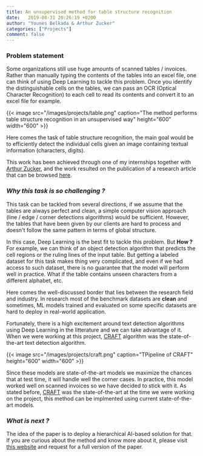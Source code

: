 ```yaml
---
title: An unsupervised method for table structure recognition
date:   2019-08-31 20:26:19 +0200
author: "Younes Belkada & Arthur Zucker"
categories: ["Projects"]
comment: false
---
```


### Problem statement

Some organizations still use huge amounts of scanned tables / invoices. Rather than manually typing the contents of the tables into an excel file, one can think of using Deep Learning to tackle this problem.
Once you identify the distinguishable cells on the tables, we can pass an OCR (Optical Character Recognition) to each cell to read its contents and convert it to an excel file for example.

{{< image src="/images/projects/table.png" caption="The method performs table structure recognition in an unsupervised way" height="600" width="600" >}}

Here comes the task of table structure recognition, the main goal would be to efficiently detect the individual cells given an image containing textual information (characters, digits).

This work has been achieved through one of my internships together with [Arthur Zucker](https://arthurzucker.github.io/), and the work resulted on the publication of a research article that can be browsed [here](https://link.springer.com/article/10.1007/s11036-021-01759-9).

### ***Why this task is so challenging ?***

This task can be tackled from several directions, if we assume that the tables are always perfect and clean, a simple computer vision approach (line / edge / corner detections algorithms) would be sufficient. However, the tables that have been given by our clients are hard to process and doesn't follow the same pattern in terms of global structure. 

In this case, Deep Learning is the best fit to tackle this problem. But **How ?**
For example, we can think of an object detection algorithm that predicts the cell regions or the ruling lines of the input table. But getting a labeled dataset for this task makes thing very complicated, and even if we had access to such dataset, there is no guarantee that the model will perform well in practice. What if the table contains unseen characters from a different alphabet, etc. 

Here comes the well-discussed border that lies between the research field and industry. In research most of the benchmark datasets are **clean** and sometimes, ML models trained and evaluated on some specific datasets are hard to deploy in real-world application.

Fortunately, there is a high excitement around text detection algorithms using Deep Learning in the litterature and we can take advantage of it. When we were working at this project, [CRAFT](https://github.com/RubanSeven/CRAFT_keras) algorithm was the state-of-the-art text detection algorithm.

{{< image src="/images/projects/craft.png" caption="TPipeline of CRAFT" height="600" width="600" >}}

Since these models are state-of-the-art models we maximize the chances that at test time, it will handle well the corner cases. In practice, this model worked well on scanned invoices so we have decided to stick with it.
As stated before, [CRAFT](https://github.com/RubanSeven/CRAFT_keras) was the state-of-the-art at the time we were working on the project, this method can be implmented using current state-of-the-art models.

### ***What is next ?***

The idea of the paper is to deploy a hierarchical AI-based solution for that. If you are curious about the method and know more about it, please visit [this website](https://link.springer.com/article/10.1007/s11036-021-01759-9) and request for a full version of the paper. 